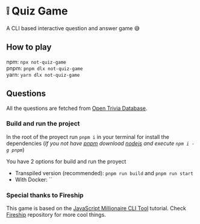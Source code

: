 # :grey_exclamation: Quiz Game

A CLI based interactive question and answer game :sweat_smile:

## How to play

npm: `npx not-quiz-game` \
pnpm: `pnpm dlx not-quiz-game` \
yarn: `yarn dlx not-quiz-game`

## Questions

All the questions are fetched from [Open Trivia Database](https://opentdb.com/).

### Build and run the project

In the root of the proyect run `pnpm i` in your terminal for install the dependencies
(_If you not have [pnpm](https://pnpm.io/) download [nodejs](https://nodejs.org/es) and execute `npm i -g pnpm`_)

You have 2 options for build and run the proyect

- Transpiled version (recommended): `pnpm run build` and `pnpm run start`
- With Docker: ``

### Special thanks to Fireship

This game is based on the [JavaScript Millionaire CLI Tool](https://github.com/fireship-io/javascript-millionaire) tutorial. Check [Fireship](https://github.com/fireship-io) repository for more cool things.
